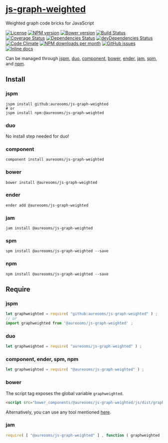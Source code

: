 [js-graph-weighted](http://make-github-pseudonymous-again.github.io/js-graph-weighted)
==

Weighted graph code bricks for JavaScript

[![License](https://img.shields.io/github/license/aureooms/js-graph-weighted.svg?style=flat)](https://raw.githubusercontent.com/aureooms/js-graph-weighted/master/LICENSE)
[![NPM version](https://img.shields.io/npm/v/@aureooms/js-graph-weighted.svg?style=flat)](https://www.npmjs.org/package/@aureooms/js-graph-weighted)
[![Bower version](https://img.shields.io/bower/v/@aureooms/js-graph-weighted.svg?style=flat)](http://bower.io/search/?q=@aureooms/js-graph-weighted)
[![Build Status](https://img.shields.io/travis/aureooms/js-graph-weighted.svg?style=flat)](https://travis-ci.org/aureooms/js-graph-weighted)
[![Coverage Status](https://img.shields.io/coveralls/aureooms/js-graph-weighted.svg?style=flat)](https://coveralls.io/r/aureooms/js-graph-weighted)
[![Dependencies Status](https://img.shields.io/david/aureooms/js-graph-weighted.svg?style=flat)](https://david-dm.org/aureooms/js-graph-weighted#info=dependencies)
[![devDependencies Status](https://img.shields.io/david/dev/aureooms/js-graph-weighted.svg?style=flat)](https://david-dm.org/aureooms/js-graph-weighted#info=devDependencies)
[![Code Climate](https://img.shields.io/codeclimate/github/aureooms/js-graph-weighted.svg?style=flat)](https://codeclimate.com/github/aureooms/js-graph-weighted)
[![NPM downloads per month](https://img.shields.io/npm/dm/@aureooms/js-graph-weighted.svg?style=flat)](https://www.npmjs.org/package/@aureooms/js-graph-weighted)
[![GitHub issues](https://img.shields.io/github/issues/aureooms/js-graph-weighted.svg?style=flat)](https://github.com/aureooms/js-graph-weighted/issues)
[![Inline docs](http://inch-ci.org/github/aureooms/js-graph-weighted.svg?branch=master&style=shields)](http://inch-ci.org/github/aureooms/js-graph-weighted)

Can be managed through [jspm](https://github.com/jspm/jspm-cli),
[duo](https://github.com/duojs/duo),
[component](https://github.com/componentjs/component),
[bower](https://github.com/bower/bower),
[ender](https://github.com/ender-js/Ender),
[jam](https://github.com/caolan/jam),
[spm](https://github.com/spmjs/spm),
and [npm](https://github.com/npm/npm).

## Install

### jspm
```terminal
jspm install github:aureooms/js-graph-weighted
# or
jspm install npm:@aureooms/js-graph-weighted
```
### duo
No install step needed for duo!

### component
```terminal
component install aureooms/js-graph-weighted
```

### bower
```terminal
bower install @aureooms/js-graph-weighted
```

### ender
```terminal
ender add @aureooms/js-graph-weighted
```

### jam
```terminal
jam install @aureooms/js-graph-weighted
```

### spm
```terminal
spm install @aureooms/js-graph-weighted --save
```

### npm
```terminal
npm install @aureooms/js-graph-weighted --save
```

## Require
### jspm
```js
let graphweighted = require( "github:aureooms/js-graph-weighted" ) ;
// or
import graphweighted from '@aureooms/js-graph-weighted' ;
```
### duo
```js
let graphweighted = require( "aureooms/js-graph-weighted" ) ;
```

### component, ender, spm, npm
```js
let graphweighted = require( "@aureooms/js-graph-weighted" ) ;
```

### bower
The script tag exposes the global variable `graphweighted`.
```html
<script src="bower_components/@aureooms/js-graph-weighted/js/dist/graph-weighted.min.js"></script>
```
Alternatively, you can use any tool mentioned [here](http://bower.io/docs/tools/).

### jam
```js
require( [ "@aureooms/js-graph-weighted" ] , function ( graphweighted ) { ... } ) ;
```